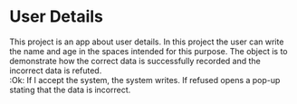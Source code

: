# User Details
This project is an app about user details. 
In this project the user can write the name and age in the spaces intended for this purpose.
The object is to demonstrate how the correct data is successfully recorded and the incorrect data is refuted.<br>
:Ok: If I accept the system, the system writes. 
If refused opens a pop-up stating that the data is incorrect.
